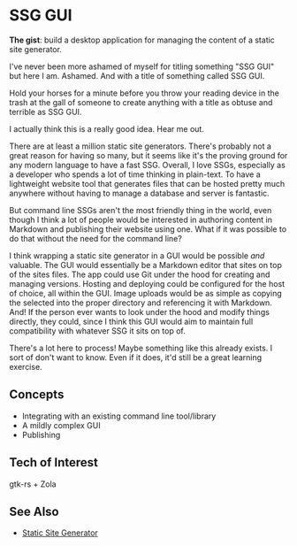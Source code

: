 # SSG GUI

**The gist**: build a desktop application for managing the content of a static site generator.

I've never been more ashamed of myself for titling something "SSG GUI" but here I am. Ashamed. And with a title of something called SSG GUI.

Hold your horses for a minute before you throw your reading device in the trash at the gall of someone to create anything with a title as obtuse and terrible as SSG GUI.

I actually think this is a really good idea. Hear me out.

There are at least a million static site generators. There's probably not a great reason for having so many, but it seems like it's the proving ground for any modern language to have a fast SSG. Overall, I love SSGs, especially as a developer who spends a lot of time thinking in plain-text. To have a lightweight website tool that generates files that can be hosted pretty much anywhere without having to manage a database and server is fantastic.

But command line SSGs aren't the most friendly thing in the world, even though I think a lot of people would be interested in authoring content in Markdown and publishing their website using one. What if it was possible to do that without the need for the command line?

I think wrapping a static site generator in a GUI would be possible _and_ valuable. The GUI would essentially be a Markdown editor that sites on top of the sites files. The app could use Git under the hood for creating and managing versions. Hosting and deploying could be configured for the host of choice, all within the GUI. Image uploads would be as simple as copying the selected into the proper directory and referencing it with Markdown. And! If the person ever wants to look under the hood and modify things directly, they could, since I think this GUI would aim to maintain full compatibility with whatever SSG it sits on top of.

There's a lot here to process! Maybe something like this already exists. I sort of don't want to know. Even if it does, it'd still be a great learning exercise.

## Concepts

- Integrating with an existing command line tool/library
- A mildly complex GUI
- Publishing

## Tech of Interest

gtk-rs + Zola

## See Also

- [Static Site Generator](../command-line-interfaces/static-site-generator.md)
